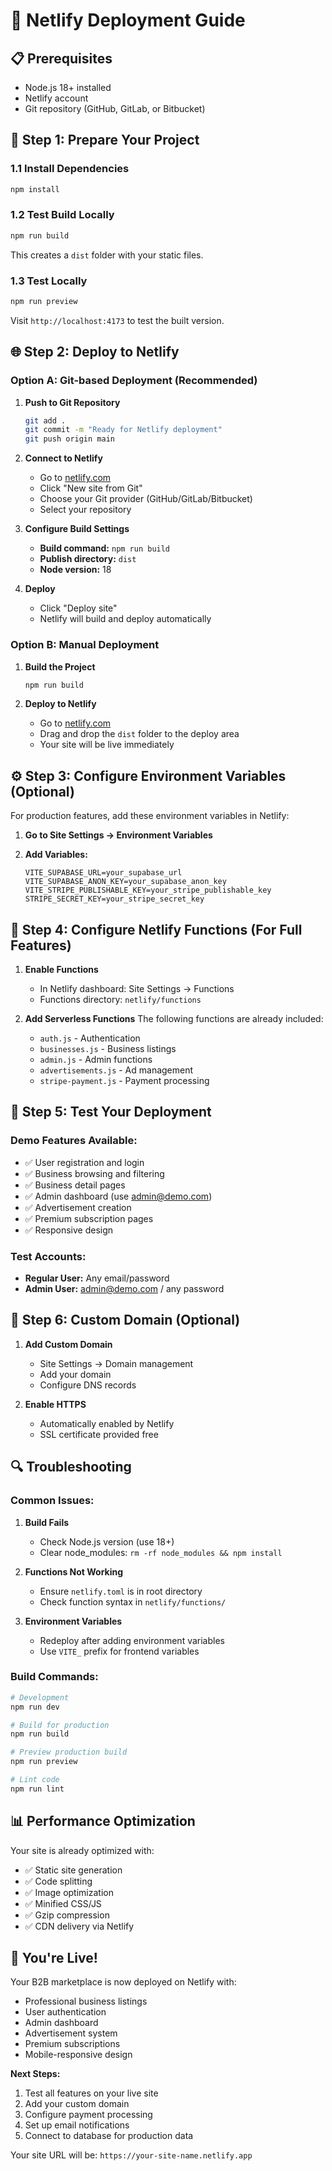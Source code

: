 # 🚀 Netlify Deployment Guide

## 📋 Prerequisites
- Node.js 18+ installed
- Netlify account
- Git repository (GitHub, GitLab, or Bitbucket)

## 🔧 Step 1: Prepare Your Project

### 1.1 Install Dependencies
```bash
npm install
```

### 1.2 Test Build Locally
```bash
npm run build
```
This creates a `dist` folder with your static files.

### 1.3 Test Locally
```bash
npm run preview
```
Visit `http://localhost:4173` to test the built version.

## 🌐 Step 2: Deploy to Netlify

### Option A: Git-based Deployment (Recommended)

1. **Push to Git Repository**
   ```bash
   git add .
   git commit -m "Ready for Netlify deployment"
   git push origin main
   ```

2. **Connect to Netlify**
   - Go to [netlify.com](https://netlify.com)
   - Click "New site from Git"
   - Choose your Git provider (GitHub/GitLab/Bitbucket)
   - Select your repository

3. **Configure Build Settings**
   - **Build command:** `npm run build`
   - **Publish directory:** `dist`
   - **Node version:** 18

4. **Deploy**
   - Click "Deploy site"
   - Netlify will build and deploy automatically

### Option B: Manual Deployment

1. **Build the Project**
   ```bash
   npm run build
   ```

2. **Deploy to Netlify**
   - Go to [netlify.com](https://netlify.com)
   - Drag and drop the `dist` folder to the deploy area
   - Your site will be live immediately

## ⚙️ Step 3: Configure Environment Variables (Optional)

For production features, add these environment variables in Netlify:

1. **Go to Site Settings → Environment Variables**

2. **Add Variables:**
   ```
   VITE_SUPABASE_URL=your_supabase_url
   VITE_SUPABASE_ANON_KEY=your_supabase_anon_key
   VITE_STRIPE_PUBLISHABLE_KEY=your_stripe_publishable_key
   STRIPE_SECRET_KEY=your_stripe_secret_key
   ```

## 🔧 Step 4: Configure Netlify Functions (For Full Features)

1. **Enable Functions**
   - In Netlify dashboard: Site Settings → Functions
   - Functions directory: `netlify/functions`

2. **Add Serverless Functions**
   The following functions are already included:
   - `auth.js` - Authentication
   - `businesses.js` - Business listings
   - `admin.js` - Admin functions
   - `advertisements.js` - Ad management
   - `stripe-payment.js` - Payment processing

## 📱 Step 5: Test Your Deployment

### Demo Features Available:
- ✅ User registration and login
- ✅ Business browsing and filtering
- ✅ Business detail pages
- ✅ Admin dashboard (use admin@demo.com)
- ✅ Advertisement creation
- ✅ Premium subscription pages
- ✅ Responsive design

### Test Accounts:
- **Regular User:** Any email/password
- **Admin User:** admin@demo.com / any password

## 🎯 Step 6: Custom Domain (Optional)

1. **Add Custom Domain**
   - Site Settings → Domain management
   - Add your domain
   - Configure DNS records

2. **Enable HTTPS**
   - Automatically enabled by Netlify
   - SSL certificate provided free

## 🔍 Troubleshooting

### Common Issues:

1. **Build Fails**
   - Check Node.js version (use 18+)
   - Clear node_modules: `rm -rf node_modules && npm install`

2. **Functions Not Working**
   - Ensure `netlify.toml` is in root directory
   - Check function syntax in `netlify/functions/`

3. **Environment Variables**
   - Redeploy after adding environment variables
   - Use `VITE_` prefix for frontend variables

### Build Commands:
```bash
# Development
npm run dev

# Build for production
npm run build

# Preview production build
npm run preview

# Lint code
npm run lint
```

## 📊 Performance Optimization

Your site is already optimized with:
- ✅ Static site generation
- ✅ Code splitting
- ✅ Image optimization
- ✅ Minified CSS/JS
- ✅ Gzip compression
- ✅ CDN delivery via Netlify

## 🎉 You're Live!

Your B2B marketplace is now deployed on Netlify with:
- Professional business listings
- User authentication
- Admin dashboard
- Advertisement system
- Premium subscriptions
- Mobile-responsive design

**Next Steps:**
1. Test all features on your live site
2. Add your custom domain
3. Configure payment processing
4. Set up email notifications
5. Connect to database for production data

Your site URL will be: `https://your-site-name.netlify.app`